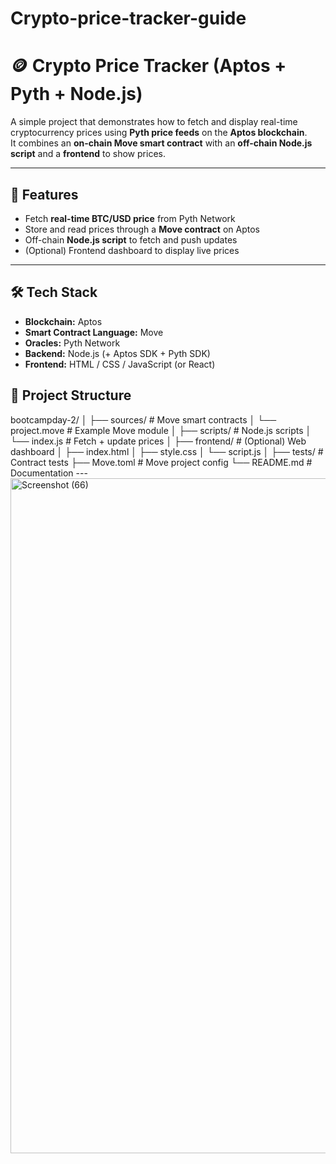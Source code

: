 # Crypto-price-tracker-guide
# 🪙 Crypto Price Tracker (Aptos + Pyth + Node.js)

A simple project that demonstrates how to fetch and display real-time cryptocurrency prices using **Pyth price feeds** on the **Aptos blockchain**.  
It combines an **on-chain Move smart contract** with an **off-chain Node.js script** and a **frontend** to show prices.

---

## 🚀 Features
- Fetch **real-time BTC/USD price** from Pyth Network
- Store and read prices through a **Move contract** on Aptos
- Off-chain **Node.js script** to fetch and push updates
- (Optional) Frontend dashboard to display live prices

---

## 🛠️ Tech Stack
- **Blockchain:** Aptos
- **Smart Contract Language:** Move
- **Oracles:** Pyth Network
- **Backend:** Node.js (+ Aptos SDK + Pyth SDK)
- **Frontend:** HTML / CSS / JavaScript (or React)

## 📂 Project Structure
bootcampday-2/
│
├── sources/ # Move smart contracts
│ └── project.move # Example Move module
│
├── scripts/ # Node.js scripts
│ └── index.js # Fetch + update prices
│
├── frontend/ # (Optional) Web dashboard
│ ├── index.html
│ ├── style.css
│ └── script.js
│
├── tests/ # Contract tests
├── Move.toml # Move project config
└── README.md # Documentation
---<img width="1920" height="1080" alt="Screenshot (66)" src="https://github.com/user-attachments/assets/0009dd5e-1861-43bc-ad6c-b6e0cdb521b6" />





